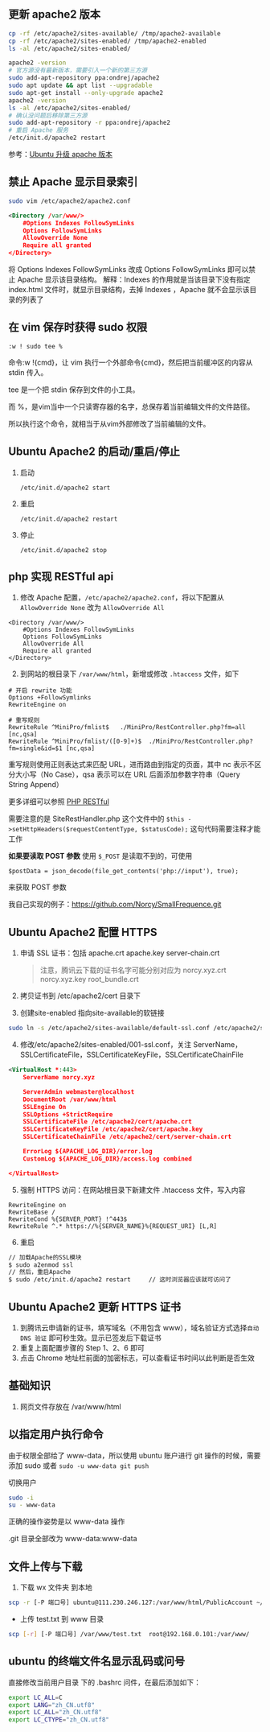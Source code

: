 ## 更新 apache2 版本
```sh
cp -rf /etc/apache2/sites-available/ /tmp/apache2-available
cp -rf /etc/apache2/sites-enabled/ /tmp/apache2-enabled
ls -al /etc/apache2/sites-enabled/

apache2 -version
# 官方源没有最新版本，需要引入一个新的第三方源
sudo add-apt-repository ppa:ondrej/apache2
sudo apt update && apt list --upgradable
sudo apt-get install --only-upgrade apache2
apache2 -version
ls -al /etc/apache2/sites-enabled/
# 确认没问题后移除第三方源
sudo add-apt-repository -r ppa:ondrej/apache2
# 重启 Apache 服务
/etc/init.d/apache2 restart
```


参考：[Ubuntu 升级 apache 版本](https://www.cnblogs.com/duoxuan/p/12552692.html)

## 禁止 Apache 显示目录索引

```sh
sudo vim /etc/apache2/apache2.conf
```

```xml
<Directory /var/www/>
	#Options Indexes FollowSymLinks
	Options FollowSymLinks
	AllowOverride None
	Require all granted
</Directory>
```

将 Options Indexes FollowSymLinks 改成 Options FollowSymLinks 即可以禁止 Apache 显示该目录结构。
解释：Indexes 的作用就是当该目录下没有指定 index.html 文件时，就显示目录结构，去掉 Indexes ，Apache 就不会显示该目录的列表了

## 在 vim 保存时获得 sudo 权限
```vim
:w ! sudo tee %
```
命令:w !{cmd}，让 vim 执行一个外部命令{cmd}，然后把当前缓冲区的内容从 stdin 传入。

tee 是一个把 stdin 保存到文件的小工具。

而 %，是vim当中一个只读寄存器的名字，总保存着当前编辑文件的文件路径。

所以执行这个命令，就相当于从vim外部修改了当前编辑的文件。

## Ubuntu Apache2 的启动/重启/停止
1. 启动

	```
	/etc/init.d/apache2 start
	```
	
2. 重启

	```
	/etc/init.d/apache2 restart
	```
	
3. 停止

	```
	/etc/init.d/apache2 stop
	```

## php 实现 RESTful api
1. 修改 Apache 配置，`/etc/apache2/apache2.conf`，将以下配置从 `AllowOverride None` 改为 `AllowOverride All`

```
<Directory /var/www/>
	#Options Indexes FollowSymLinks
	Options FollowSymLinks
	AllowOverride All
	Require all granted
</Directory>
```

2. 到网站的根目录下 `/var/www/html`，新增或修改 `.htaccess` 文件，如下

```
# 开启 rewrite 功能
Options +FollowSymlinks
RewriteEngine on

# 重写规则
RewriteRule ^MiniPro/fmlist$   ./MiniPro/RestController.php?fm=all [nc,qsa]
RewriteRule ^MiniPro/fmlist/([0-9]+)$  ./MiniPro/RestController.php?fm=single&id=$1 [nc,qsa]
```

重写规则使用正则表达式来匹配 URL，进而路由到指定的页面，其中 nc 表示不区分大小写（No Case），qsa 表示可以在 URL 后面添加参数字符串（Query String Append）

更多详细可以参照 [PHP RESTful](https://www.runoob.com/php/php-restful.html)

需要注意的是 SiteRestHandler.php 这个文件中的 `$this ->setHttpHeaders($requestContentType, $statusCode);` 这句代码需要注释才能工作

**如果要读取 POST 参数**
使用 `$_POST` 是读取不到的，可使用

```
$postData = json_decode(file_get_contents('php://input'), true);
```

来获取 POST 参数


我自己实现的例子：https://github.com/Norcy/SmallFrequence.git


## Ubuntu Apache2 配置 HTTPS
1. 申请 SSL 证书：包括 apache.crt apache.key server-chain.crt

	> 注意，腾讯云下载的证书名字可能分别对应为 norcy.xyz.crt norcy.xyz.key root_bundle.crt

2. 拷贝证书到 /etc/apache2/cert 目录下
3. 创建site-enabled 指向site-available的软链接

```sh
sudo ln -s /etc/apache2/sites-available/default-ssl.conf /etc/apache2/sites-enabled/001-ssl.conf
```
4. 修改/etc/apache2/sites-enabled/001-ssl.conf，关注 ServerName，SSLCertificateFile，SSLCertificateKeyFile，SSLCertificateChainFile

```xml
<VirtualHost *:443>
	ServerName norcy.xyz

	ServerAdmin webmaster@localhost
	DocumentRoot /var/www/html
	SSLEngine On
	SSLOptions +StrictRequire
	SSLCertificateFile /etc/apache2/cert/apache.crt
	SSLCertificateKeyFile /etc/apache2/cert/apache.key
	SSLCertificateChainFile /etc/apache2/cert/server-chain.crt

	ErrorLog ${APACHE_LOG_DIR}/error.log
	CustomLog ${APACHE_LOG_DIR}/access.log combined

</VirtualHost>
```

5. 强制 HTTPS 访问：在网站根目录下新建文件 .htaccess 文件，写入内容
```
RewriteEngine on
RewriteBase / 
RewriteCond %{SERVER_PORT} !^443$
RewriteRule ^.* https://%{SERVER_NAME}%{REQUEST_URI} [L,R]  
```

6. 重启
```sh
// 加载Apache的SSL模块
$ sudo a2enmod ssl
// 然后，重启Apache 
$ sudo /etc/init.d/apache2 restart     // 这时浏览器应该就可访问了
```

## Ubuntu Apache2 更新 HTTPS 证书
1. 到腾讯云申请新的证书，填写域名（不用包含 www），域名验证方式选择`自动 DNS 验证` 即可秒生效。显示已签发后下载证书
2. 重复上面配置步骤的 Step 1、2、6 即可
3. 点击 Chrome 地址栏前面的加密标志，可以查看证书时间以此判断是否生效


## 基础知识
1. 网页文件存放在 /var/www/html

## 以指定用户执行命令
由于权限全部给了 www-data，所以使用 ubuntu 账户进行 git 操作的时候，需要添加 sudo 或者 `sudo -u www-data git push`

切换用户

```sh
sudo -i
su - www-data
```

正确的操作姿势是以 www-data 操作

.git 目录全部改为 www-data:www-data


## 文件上传与下载
1. 下载 wx 文件夹 到本地

```sh
scp -r [-P 端口号] ubuntu@111.230.246.127:/var/www/html/PublicAccount ~/Desktop/wx/
```

+ 上传 test.txt 到 www 目录

```sh
scp [-r] [-P 端口号] /var/www/test.txt  root@192.168.0.101:/var/www/
```

## ubuntu 的终端文件名显示乱码或问号 
直接修改当前用户目录 下的 .bashrc 问件，在最后添加如下：

```sh
export LC_ALL=C
export LANG="zh_CN.utf8"
export LC_ALL="zh_CN.utf8"
export LC_CTYPE="zh_CN.utf8"
```